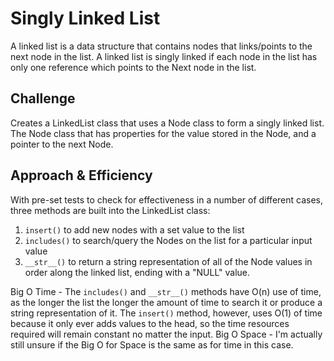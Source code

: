 # Singly Linked List

A linked list is a data structure that contains nodes that links/points to the next node in the list. A linked list is singly linked if each node in the list has only one reference which points to the Next node in the list.

## Challenge

Creates a LinkedList class that uses a Node class to form a singly linked list. The Node class that has properties for the value stored in the Node, and a pointer to the next Node.

## Approach & Efficiency

With pre-set tests to check for effectiveness in a number of different cases, three methods are built into the LinkedList class:

1. `insert()` to add new nodes with a set value to the list
2. `includes()` to search/query the Nodes on the list for a particular input value
3. `__str__()` to return a string representation of all of the Node values in order along the linked list, ending with a "NULL" value.

Big O Time - The `includes()` and `__str__()` methods have O(n) use of time, as the longer the list the longer the amount of time to search it or produce a string representation of it. The `insert()` method, however, uses O(1) of time because it only ever adds values to the head, so the time resources required will remain constant no matter the input.
Big O Space - I'm actually still unsure if the Big O for Space is the same as for time in this case.
